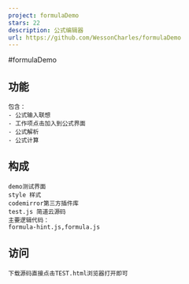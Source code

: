 ```yaml
---
project: formulaDemo
stars: 22
description: 公式编辑器
url: https://github.com/WessonCharles/formulaDemo
---
```


#formulaDemo

功能
--

```
包含：
- 公式输入联想
- 工作项点击加入到公式界面
- 公式解析
- 公式计算
```

构成
--

```
demo测试界面
style 样式
codemirror第三方插件库
test.js 简道云源码
主要逻辑代码：
formula-hint.js,formula.js
```

访问
--

```
下载源码直接点击TEST.html浏览器打开即可
```
